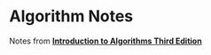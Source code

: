 # Algorithm Notes

Notes from [**Introduction to Algorithms Third Edition**](https://mitpress.mit.edu/books/introduction-algorithms-third-edition)
